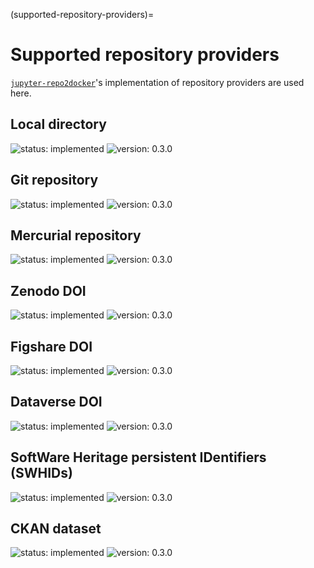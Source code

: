 (supported-repository-providers)=

# Supported repository providers

[`jupyter-repo2docker`]'s implementation of repository providers are used here.

## Local directory

![status: implemented](https://img.shields.io/badge/status-implemented-green)
![version: 0.3.0](https://img.shields.io/badge/version-0.3.0-blue)

## Git repository

![status: implemented](https://img.shields.io/badge/status-implemented-green)
![version: 0.3.0](https://img.shields.io/badge/version-0.3.0-blue)

## Mercurial repository

![status: implemented](https://img.shields.io/badge/status-implemented-green)
![version: 0.3.0](https://img.shields.io/badge/version-0.3.0-blue)

## Zenodo DOI

![status: implemented](https://img.shields.io/badge/status-implemented-green)
![version: 0.3.0](https://img.shields.io/badge/version-0.3.0-blue)

## Figshare DOI

![status: implemented](https://img.shields.io/badge/status-implemented-green)
![version: 0.3.0](https://img.shields.io/badge/version-0.3.0-blue)

## Dataverse DOI

![status: implemented](https://img.shields.io/badge/status-implemented-green)
![version: 0.3.0](https://img.shields.io/badge/version-0.3.0-blue)

## SoftWare Heritage persistent IDentifiers (SWHIDs)

![status: implemented](https://img.shields.io/badge/status-implemented-green)
![version: 0.3.0](https://img.shields.io/badge/version-0.3.0-blue)

## CKAN dataset

![status: implemented](https://img.shields.io/badge/status-implemented-green)
![version: 0.3.0](https://img.shields.io/badge/version-0.3.0-blue)

[`jupyter-repo2docker`]: https://github.com/jupyterhub/repo2docker
